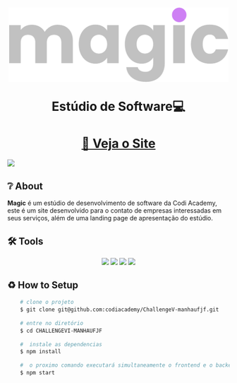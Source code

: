 <h1 align= "center">
    <img width=500rem src= "./frontend/src/images/parallax/Title.png">
    <p>Estúdio de Software💻</p>
</h1>

<h1 align= "center"><a href="https://magic-page.vercel.app/">📎 Veja o Site</a></h1>

<img src= "./frontend/src/images/Magicexecution.gif">

## ❔ About
**Magic** é um estúdio de desenvolvimento de software da Codi Academy, este é um site desenvolvido para o contato de empresas interessadas em seus serviços, além de uma landing page de apresentação do estúdio.

## 🛠 Tools
<div align= "center">
    <img width=60rem src="https://cdn.jsdelivr.net/gh/devicons/devicon@latest/icons/react/react-original-wordmark.svg" />
    <img width=60rem src="https://cdn.jsdelivr.net/gh/devicons/devicon@latest/icons/tailwindcss/tailwindcss-original.svg" />
    <img width=60rem src="https://cdn.jsdelivr.net/gh/devicons/devicon@latest/icons/nodejs/nodejs-original-wordmark.svg" />
    <img width=60rem src="https://cdn.jsdelivr.net/gh/devicons/devicon@latest/icons/postgresql/postgresql-original.svg" />
</div>

## ♻ How to Setup

```bash
    # clone o projeto
    $ git clone git@github.com:codiacademy/ChallengeV-manhaufjf.git
```

```bash
    # entre no diretório
    $ cd CHALLENGEVI-MANHAUFJF
```

```bash
    #  instale as dependencias
    $ npm install
```

```bash
    #  o proximo comando executará simultaneamente o frontend e o backend
    $ npm start
```



